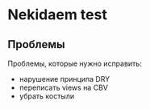 # Nekidaem test

## Проблемы

Проблемы, которые нужно исправить:

- нарушение принципа DRY
- переписать views на CBV
- убрать костыли
